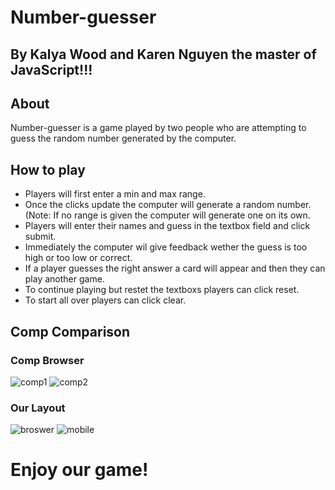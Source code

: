 # Number-guesser
## By Kalya Wood and Karen Nguyen the master of JavaScript!!!
## About
Number-guesser is a game played by two people who are attempting to guess the random number generated by the computer.

## How to play
 * Players will first enter a min and max range.
 * Once the clicks update the computer will generate a random number. (Note: If no range is given the computer will generate one on its own.
 * Players will enter their names and guess in the textbox field and click submit.
 * Immediately the computer wil give feedback wether the guess is too high or too low or correct.
 * If a player guesses the right answer a card will appear and then they can play another game.
 * To continue playing but restet the textboxs players can click reset.
 * To start all over players can click clear.
 
 ## Comp Comparison
 ### Comp Browser
 ![comp1](https://i.imgur.com/zoWQQwd.jpg)
 ![comp2](https://i.imgur.com/ancNiln.jpg)  
 ### Our Layout  
 ![broswer](https://i.imgur.com/RoyOxWW.png)
 ![mobile](https://i.imgur.com/xzPsMgd.png)
 
 # Enjoy our game!
